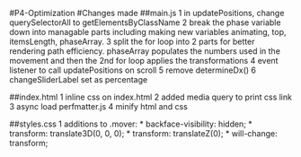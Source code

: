 #P4-Optimization
#Changes made
##main.js
1 in updatePositions, change querySelectorAll to getElementsByClassName
2 break the phase variable down into managable parts including making new variables animating, top, itemsLength, phaseArray. 
3 split the for loop into 2 parts for better rendering path efficiency. phaseArray populates the numbers used in the movement and then the 2nd for loop applies the transformations
4 event listener to call updatePositions on scroll
5 remove determineDx()
6 changeSliderLabel set as percentage

##index.html
1 inline css on index.html
2 added media query to print css link
3 async load perfmatter.js
4 minify html and css

##styles.css
1 additions to .mover:
    * backface-visibility: hidden;
    * transform: translate3D(0, 0, 0);
    * transform: translateZ(0);
    * will-change: transform;
